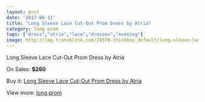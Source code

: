 ```yaml
---
layout: post
date: '2017-06-11'
title: "Long Sleeve Lace Cut-Out Prom Dress by Atria"
category: long prom
tags: ["dress","atria","lace","dresses","evening"]
image: http://img.transblink.com/24570-thickbox_default/long-sleeve-lace-cut-out-prom-dress-by-atria.jpg
---
```

Long Sleeve Lace Cut-Out Prom Dress by Atria

On Sales: **$260**
<a href="https://www.transblink.com/en/long-prom/7759-long-sleeve-lace-cut-out-prom-dress-by-atria.html"><amp-img layout="responsive" width="600" height="600" src="//img.transblink.com/24570-thickbox_default/long-sleeve-lace-cut-out-prom-dress-by-atria.jpg" alt="Long Sleeve Lace Cut-Out Prom Dress by Atria 0" /></a>
<a href="https://www.transblink.com/en/long-prom/7759-long-sleeve-lace-cut-out-prom-dress-by-atria.html"><amp-img layout="responsive" width="600" height="600" src="//img.transblink.com/24571-thickbox_default/long-sleeve-lace-cut-out-prom-dress-by-atria.jpg" alt="Long Sleeve Lace Cut-Out Prom Dress by Atria 1" /></a>

Buy it: [Long Sleeve Lace Cut-Out Prom Dress by Atria](https://www.transblink.com/en/long-prom/7759-long-sleeve-lace-cut-out-prom-dress-by-atria.html "Long Sleeve Lace Cut-Out Prom Dress by Atria")

View more: [long prom](https://www.transblink.com/en/58-long-prom "long prom")